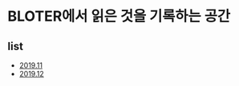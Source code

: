 # BLOTER에서 읽은 것을 기록하는 공간



## list

- [2019.11](https://github.com/Conatuseus/TIL/tree/master/Article/2019-11)
- [2019.12](https://github.com/Conatuseus/TIL/tree/master/Article/2019-12)

